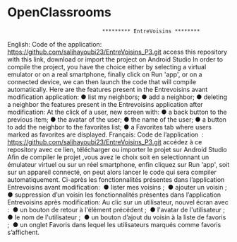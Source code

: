 # OpenClassrooms 
 
                                  ********* EntreVoisins ********
                                  
  
English:
  Code of the application:
  https://github.com/salihayoubi23/EntreVoisins_P3.git
  access this repository with this link, download or import the project on Android Studio
  In order to compile the project, you have the choice either by selecting a virtual emulator or on a real smartphone,
  finally click on Run 'app',
  or on a connected device, we can then launch the code that will compile automatically.
  Here are the features present in the Entrevoisins avant modification application:
   ● list my neighbors;
   ● add a neighbor;
   ● deleting a neighbor
  the features present in the Entrevoisins application after modification:
  At the click of a user, new screen with:
   ● a back button to the previous item;
   ● the avatar of the user;
   ● the name of the user;
   ● a button to add the neighbor to the favorites list;
   ● a Favorites tab where users marked as favorites are displayed.
   Français:
Code de l’application  :
https://github.com/salihayoubi23/EntreVoisins_P3.git
accédez à ce repository avec ce lien, télécharger ou importer le projet sur Android Studio
Afin de compiler le projet ,vous avez le choix soit en selectionnant un émulateur virtuel ou sur un réel smartphone,
enfin cliquez sur Run 'app',
soit sur un appareil connecté, on peut alors lancer le code qui sera compiler automatiquement.
Ci-après les fonctionnalités présentes dans l’application Entrevoisins avant modification: 
 ● lister mes voisins ; 
 ● ajouter un voisin ;  
 ● suppression d’un voisin
les fonctionnalités présentes dans l’application Entrevoisins après modification:
Au clic sur un utilisateur, nouvel écran avec : 
 ● un bouton de retour à l'élément précédent ; 
 ● l'avatar de l'utilisateur ; 
 ● le nom de l'utilisateur ; 
 ● un bouton d’ajout du voisin à la liste de favoris ; 
 ● un onglet Favoris dans lequel les utilisateurs marqués comme favoris s’affichent. 

